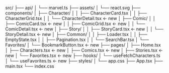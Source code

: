 src/
├── api/
│   └── marvel.ts
├── assets/
│   └── react.svg
├── components/
│   ├── Character/
│   │   ├── CharacterCard.tsx
│   │   ├── CharacterGrid.tsx
│   │   └── CharacterDetail.tsx ← new
│   ├── Comic/
│   │   ├── ComicCard.tsx ← new
│   │   ├── ComicGrid.tsx ← new
│   │   └── ComicDetail.tsx ← new
│   ├── Story/
│   │   ├── StoryCard.tsx ← new
│   │   └── StoryDetail.tsx ← new
│   ├── Common/
│   │   ├── Loader.tsx
│   │   ├── EmptyState.tsx
│   │   ├── Pagination.tsx
│   │   └── SearchBar.tsx
│   └── Favorites/
│       └── BookmarkButton.tsx ← new
├── pages/
│   ├── Home.tsx
│   ├── Characters.tsx ← new
│   ├── Comics.tsx ← new
│   ├── Stories.tsx ← new
│   └── Favorites.tsx ← new
├── hooks/
│   └── useFetchCharacters.ts
│   └── useFavorites.ts ← new
├── styles/
│   └── app.css
├── App.tsx
├── main.tsx
└── index.css
